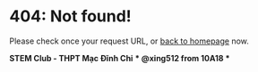 # 404: Not found!
Please check once your request URL, or [back to homepage](/) now.

**STEM Club - THPT Mạc Đĩnh Chi**
__*     @xing512 from 10A18     *__
